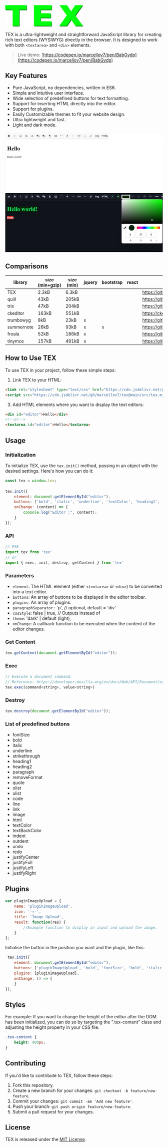 <img src="images/tex_logo.png" width="250" alt="Logo">

TEX is a ultra-lightweight and straightforward JavaScript library for creating rich text editors (WYSIWYG) directly in the browser. It is designed to work with both `<textarea>` and `<div>` elements.

> Live demo: [https://codepen.io/marcellov7/pen/BabGydp](https://codepen.io/marcellov7/pen/BabGydp)

## Key Features

- Pure JavaScript, no dependencies, written in ES6.
- Simple and intuitive user interface.
- Wide selection of predefined buttons for text formatting.
- Support for inserting HTML directly into the editor.
- Support for plugins.
- Easily Customizable themes to fit your website design.
- Ultra lightweight and fast.
- Light and dark mode.

[![Live demo](/images/screenshot.jpg?raw=true "Demo")](/images/screenshot.jpg)

## Comparisons

| library       | size (min+gzip) | size (min) | jquery | bootstrap | react | link |
|---------------|-----------------|------------|--------|-----------|-------|------|
| TEX          | 2.3kB          | 6.3kB     |        |           |       | https://github.com/marcellov7/tex |
| quill         | 43kB            | 205kB      |        |           |       | https://github.com/quilljs/quill |
| trix          | 47kB            | 204kB      |        |           |       | https://github.com/basecamp/trix |
| ckeditor      | 163kB           | 551kB      |        |           |       | https://ckeditor.com |
| trumbowyg     | 8kB             | 23kB       | x      |           |       | https://github.com/Alex-D/Trumbowyg |
| summernote    | 26kB            | 93kB       | x      | x         |       | https://github.com/summernote/summernote |
| froala        | 52kB            | 186kB      | x      |           |       | https://github.com/froala/wysiwyg-editor |
| tinymce       | 157kB           | 491kB      | x      |           |       | https://github.com/tinymce/tinymce |

## How to Use TEX

To use TEX in your project, follow these simple steps:

1. Link TEX to your HTML:
```html
<link rel="stylesheet" type="text/css" href="https://cdn.jsdelivr.net/gh/marcellov7/tex@main/src/tex.min.css">
<script src="https://cdn.jsdelivr.net/gh/marcellov7/tex@main/src/tex.min.js"></script>
```

3. Add HTML elements where you want to display the text editors:

```html
<div id="editor">Hello</div>
<!--or-->
<textarea id="editor">Hello</textarea>
```

## Usage

### Initialization

To initialize TEX, use the `tex.init()` method, passing in an object with the desired settings. Here's how you can do it:

```javascript 
const tex = window.tex;

tex.init({
    element: document.getElementById("editor"),
    buttons: ['bold', 'italic', 'underline', 'textColor', 'heading1', 'heading2', 'paragraph', 'removeFormat', 'olist', 'ulist', 'code', 'line', 'link', 'image', 'html'],
    onChange: (content) => {
        console.log("Editor :", content);
    }
});
```

### API
```javascript 
// ES6
import tex from 'tex'
// or
import { exec, init, destroy, getContent } from 'tex'
```

### Parameters

- `element`: The HTML element (either `<textarea>` or `<div>`) to be converted into a text editor.
- `buttons`: An array of buttons to be displayed in the editor toolbar.
- `plugins`: An array of plugins.
- `paragraphSeparator` : 'p', // optional, default = 'div'
- `cssStyle`: false | true,   // Outputs <span style="font-weight: bold;"></span> instead of <b></b> 
- `theme`: 'dark' | default (light),
- `onChange`: A callback function to be executed when the content of the editor changes.

### Get Content
```javascript
tex.getContent(document.getElementById("editor"));
```

### Exec
```javascript
// Execute a document command.
// Reference: https://developer.mozilla.org/en/docs/Web/API/Document/execCommand
tex.exec(command<string>, value<string>)
```

### Destroy
```javascript
tex.destroy(document.getElementById("editor"));
```

### List of predefined buttons

- fontSize
- bold
- italic
- underline
- strikethrough
- heading1
- heading2
- paragraph
- removeFormat
- quote
- olist
- ulist
- code
- line
- link
- image
- html
- textColor
- textBackColor
- indent
- outdent
- undo
- redo
- justifyCenter
- justifyFull
- justifyLeft
- justifyRight

## Plugins
```js
var pluginImageUpload = {
    name: 'pluginImageUpload',
    icon: '-↑-',
    title: 'Image Upload',
    result: function(res) {
        //Example function to display an input and upload the image.
    }
};
```

Initialise the button in the position you want and the plugin, like this:
```js
 tex.init({
    element: document.getElementById("editor"),
    buttons: ['pluginImageUpload', 'bold', 'fontSize', 'bold', 'italic'],
    plugins: [pluginImageUpload],
    onChange: () => {
    }
});
```

## Styles
For example:
If you want to change the height of the editor after the DOM has been initialized, you can do so by targeting the ".tex-content" class and adjusting the height property in your CSS file.

```css
.tex-content {
    height: 400px;
}
```

## Contributing

If you'd like to contribute to TEX, follow these steps:

1. Fork this repository.
2. Create a new branch for your changes: `git checkout -b feature/new-feature`.
3. Commit your changes: `git commit -am 'Add new feature'`.
4. Push your branch: `git push origin feature/new-feature`.
5. Submit a pull request for your changes.

## License

TEX is released under the [MIT License](LICENSE).
